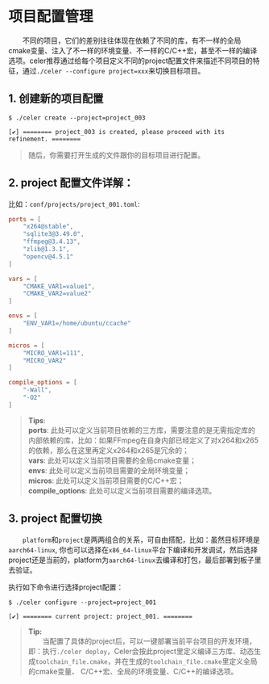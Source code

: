# 项目配置管理

&emsp;&emsp;不同的项目，它们的差别往往体现在依赖了不同的库，有不一样的全局cmake变量、注入了不一样的环境变量、不一样的C/C++宏，甚至不一样的编译选项。celer推荐通过给每个项目定义不同的project配置文件来描述不同项目的特征，通过`./celer --configure project=xxx`来切换目标项目。

## 1. 创建新的项目配置

```
$ ./celer create --project=project_003

[✔] ======== project_003 is created, please proceed with its refinement. ========
```

>随后，你需要打开生成的文件跟你的目标项目进行配置。

## 2. project 配置文件详解：

比如：`conf/projects/project_001.toml`:

```toml
ports = [
    "x264@stable",
    "sqlite3@3.49.0",
    "ffmpeg@3.4.13",
    "zlib@1.3.1",
    "opencv@4.5.1"
]

vars = [
    "CMAKE_VAR1=value1",
    "CMAKE_VAR2=value2"
]

envs = [
    "ENV_VAR1=/home/ubuntu/ccache"
]

micros = [
    "MICRO_VAR1=111",
    "MICRO_VAR2"
]

compile_options = [
    "-Wall",
    "-O2"
]
```

>**Tips**:  
**ports**: 此处可以定义当前项目依赖的三方库，需要注意的是无需指定库的内部依赖的库，比如：如果FFmpeg在自身内部已经定义了对x264和x265的依赖，那么在这里再定义x264和x265是冗余的；  
**vars**: 此处可以定义当前项目需要的全局cmake变量；  
**envs**: 此处可以定义当前项目需要的全局环境变量；  
**micros**: 此处可以定义当前项目需要的C/C++宏；  
**compile_options**: 此处可以定义当前项目需要的编译选项。


## 3. project 配置切换

&emsp;&emsp;`platform`和`project`是两两组合的关系，可自由搭配，比如：虽然目标环境是`aarch64-linux`, 你也可以选择在`x86_64-linux`平台下编译和开发调试，然后选择project还是当前的，platform为`aarch64-linux`去编译和打包，最后部署到板子里去验证。

执行如下命令进行选择project配置：

```
$ ./celer configure --project=project_001

[✔] ======== current project: project_001. ========
```

>**Tip:**  
&emsp;&emsp;当配置了具体的project后，可以一键部署当前平台项目的开发环境，即：执行`./celer deploy`，Celer会按此project里定义编译三方库、动态生成`toolchain_file.cmake`，并在生成的`toolchain_file.cmake`里定义全局的cmake变量、 C/C++宏、全局的环境变量、C/C++的编译选项。